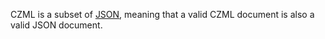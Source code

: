 CZML is a subset of [JSON](http://www.json.org), meaning that a valid CZML document is also a valid JSON document.